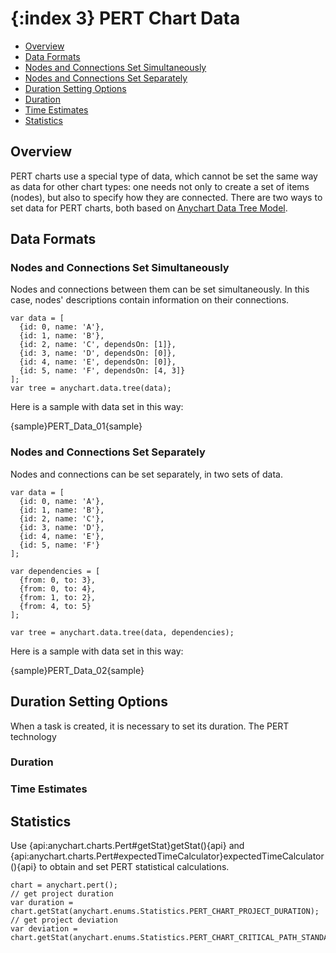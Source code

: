 {:index 3}
PERT Chart Data
===========

* [Overview](#overview)
* [Data Formats](#data_formats)
 * [Nodes and Connections Set Simultaneously](#nodes_and_connections_set_simultaneously)
 * [Nodes and Connections Set Separately](#nodes_and_connections_set_separately)
* [Duration Setting Options](#duration_setting_options)
 * [Duration](#duration)
 * [Time Estimates](#time_estimates)
* [Statistics](#statistics)

## Overview

PERT charts use a special type of data, which cannot be set the same way as data for other chart types: one needs not only to create a set of items (nodes), but also to specify how they are connected. There are two ways to set data for PERT charts, both based on [Anychart Data Tree Model](../Working_with_Data/Using_Data_Tree_Model).

## Data Formats

### Nodes and Connections Set Simultaneously

Nodes and connections between them can be set simultaneously. In this case, nodes' descriptions contain information on their connections.

```
var data = [
  {id: 0, name: 'A'},
  {id: 1, name: 'B'},
  {id: 2, name: 'C', dependsOn: [1]},
  {id: 3, name: 'D', dependsOn: [0]},
  {id: 4, name: 'E', dependsOn: [0]},
  {id: 5, name: 'F', dependsOn: [4, 3]}
];
var tree = anychart.data.tree(data);
```

Here is a sample with data set in this way:

{sample}PERT\_Data\_01{sample}

### Nodes and Connections Set Separately

Nodes and connections can be set separately, in two sets of data.

```
var data = [
  {id: 0, name: 'A'},
  {id: 1, name: 'B'},
  {id: 2, name: 'C'},
  {id: 3, name: 'D'},
  {id: 4, name: 'E'},
  {id: 5, name: 'F'}
];

var dependencies = [
  {from: 0, to: 3},
  {from: 0, to: 4},
  {from: 1, to: 2},
  {from: 4, to: 5}
];

var tree = anychart.data.tree(data, dependencies);
```

Here is a sample with data set in this way:

{sample}PERT\_Data\_02{sample}

## Duration Setting Options

When a task is created, it is necessary to set its duration. The PERT technology

### Duration



### Time Estimates

## Statistics

Use {api:anychart.charts.Pert#getStat}getStat(){api} and {api:anychart.charts.Pert#expectedTimeCalculator}expectedTimeCalculator(){api} to obtain and set PERT statistical calculations.

```
chart = anychart.pert();
// get project duration
var duration = chart.getStat(anychart.enums.Statistics.PERT_CHART_PROJECT_DURATION);
// get project deviation
var deviation = chart.getStat(anychart.enums.Statistics.PERT_CHART_CRITICAL_PATH_STANDARD_DEVIATION);
```